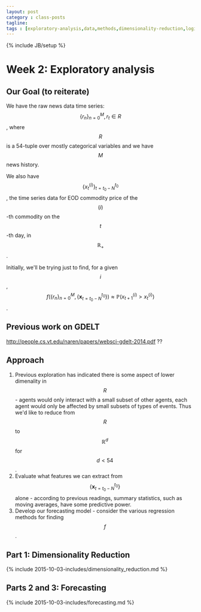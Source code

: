 ```yaml
---
layout: post
category : class-posts
tagline:
tags : [exploratory-analysis,data,methods,dimensionality-reduction,logit,categorical,pca,lle,isomap,mds]
---
```

{% include JB/setup %}

# Week 2: Exploratory analysis

## Our Goal (to reiterate)

We have the raw news data time series:
$$
\{r_n\}_{n=0}^{M}, r_t\in R
$$, where $$R$$ is a 54-tuple over mostly categorical variables and we have $$M$$ news history.

We also have $$\{x_t^{(i)}\}_{t=t_0-N}^{t_0}$$, the time series data for EOD commodity price of the $$(i)$$-th commodity on the $$t$$-th day, in $$\mathbb{R}_+$$.

Initially, we'll be trying just to find, for a given $$i$$, $$f(\{r_n\}_{n=0}^{M},\{\textbf{x}_{t=t_0-N}^{t_0}\})\approx \mathbb{P}\left(x_{t+1}^{(i)}>x_{t}^{(i)}\right)$$.

## Previous work on GDELT

http://people.cs.vt.edu/naren/papers/websci-gdelt-2014.pdf
??

## Approach

1. Previous exploration has indicated there is some aspect of lower dimenality in $$R$$ - agents would only interact with a small subset of other agents, each agent would only be affected by small subsets of types of events. Thus we'd like to reduce from $$R$$ to $$\mathbb{R}^d$$ for $$d < 54$$.
2. Evaluate what features we can extract from $$\{\textbf{x}_{t=t_0-N}^{t_0}\}$$ alone - according to previous readings, summary statistics, such as moving averages, have some predictive power.
3. Develop our forecasting model - consider the various regression methods for finding $$f$$.

## Part 1: Dimensionality Reduction

{% include 2015-10-03-includes/dimensionality_reduction.md %}

## Parts 2 and 3: Forecasting

{% include 2015-10-03-includes/forecasting.md %}
